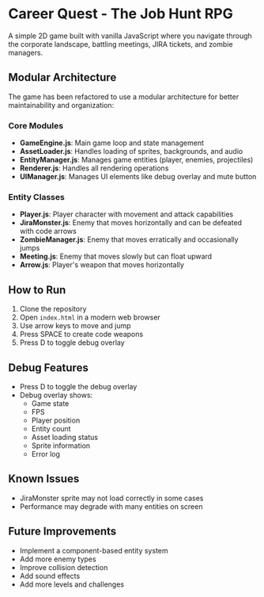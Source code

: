 # Career Quest - The Job Hunt RPG

A simple 2D game built with vanilla JavaScript where you navigate through the corporate landscape, battling meetings, JIRA tickets, and zombie managers.

## Modular Architecture

The game has been refactored to use a modular architecture for better maintainability and organization:

### Core Modules

- **GameEngine.js**: Main game loop and state management
- **AssetLoader.js**: Handles loading of sprites, backgrounds, and audio
- **EntityManager.js**: Manages game entities (player, enemies, projectiles)
- **Renderer.js**: Handles all rendering operations
- **UIManager.js**: Manages UI elements like debug overlay and mute button

### Entity Classes

- **Player.js**: Player character with movement and attack capabilities
- **JiraMonster.js**: Enemy that moves horizontally and can be defeated with code arrows
- **ZombieManager.js**: Enemy that moves erratically and occasionally jumps
- **Meeting.js**: Enemy that moves slowly but can float upward
- **Arrow.js**: Player's weapon that moves horizontally

## How to Run

1. Clone the repository
2. Open `index.html` in a modern web browser
3. Use arrow keys to move and jump
4. Press SPACE to create code weapons
5. Press D to toggle debug overlay

## Debug Features

- Press D to toggle the debug overlay
- Debug overlay shows:
  - Game state
  - FPS
  - Player position
  - Entity count
  - Asset loading status
  - Sprite information
  - Error log

## Known Issues

- JiraMonster sprite may not load correctly in some cases
- Performance may degrade with many entities on screen

## Future Improvements

- Implement a component-based entity system
- Add more enemy types
- Improve collision detection
- Add sound effects
- Add more levels and challenges